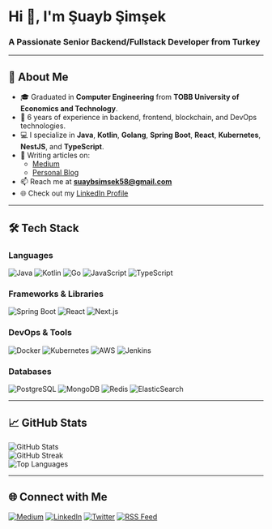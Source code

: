 # Hi 👋, I'm Şuayb Şimşek
### A Passionate Senior Backend/Fullstack Developer from Turkey

---

## 🚀 About Me

- 🎓 Graduated in **Computer Engineering** from **TOBB University of Economics and Technology**.
- 🌟 6 years of experience in backend, frontend, blockchain, and DevOps technologies.
- 💻 I specialize in **Java**, **Kotlin**, **Golang**, **Spring Boot**, **React**, **Kubernetes**, **NestJS**, and **TypeScript**.
- 📝 Writing articles on:
    - [Medium](https://medium.com/@suaybsimsek58)
    - [Personal Blog](https://susimsek.github.io/blog)
- 📫 Reach me at **suaybsimsek58@gmail.com**
- 🌐 Check out my [LinkedIn Profile](https://linkedin.com/in/şuayb-şimşek-29b077178)

---

## 🛠️ Tech Stack

### **Languages**
![Java](https://img.shields.io/badge/Java-ED8B00?style=for-the-badge&logo=java&logoColor=white)
![Kotlin](https://img.shields.io/badge/Kotlin-0095D5?style=for-the-badge&logo=kotlin&logoColor=white)
![Go](https://img.shields.io/badge/Go-00ADD8?style=for-the-badge&logo=go&logoColor=white)
![JavaScript](https://img.shields.io/badge/JavaScript-F7DF1E?style=for-the-badge&logo=javascript&logoColor=black)
![TypeScript](https://img.shields.io/badge/TypeScript-007ACC?style=for-the-badge&logo=typescript&logoColor=white)

### **Frameworks & Libraries**
![Spring Boot](https://img.shields.io/badge/Spring%20Boot-6DB33F?style=for-the-badge&logo=springboot&logoColor=white)
![React](https://img.shields.io/badge/React-61DAFB?style=for-the-badge&logo=react&logoColor=black)
![Next.js](https://img.shields.io/badge/Next.js-000000?style=for-the-badge&logo=nextdotjs&logoColor=white)

### **DevOps & Tools**
![Docker](https://img.shields.io/badge/Docker-2496ED?style=for-the-badge&logo=docker&logoColor=white)
![Kubernetes](https://img.shields.io/badge/Kubernetes-326CE5?style=for-the-badge&logo=kubernetes&logoColor=white)
![AWS](https://img.shields.io/badge/AWS-FF9900?style=for-the-badge&logo=amazonaws&logoColor=white)
![Jenkins](https://img.shields.io/badge/Jenkins-D24939?style=for-the-badge&logo=jenkins&logoColor=white)

### **Databases**
![PostgreSQL](https://img.shields.io/badge/PostgreSQL-336791?style=for-the-badge&logo=postgresql&logoColor=white)
![MongoDB](https://img.shields.io/badge/MongoDB-47A248?style=for-the-badge&logo=mongodb&logoColor=white)
![Redis](https://img.shields.io/badge/Redis-DC382D?style=for-the-badge&logo=redis&logoColor=white)
![ElasticSearch](https://img.shields.io/badge/ElasticSearch-005571?style=for-the-badge&logo=elasticsearch&logoColor=white)

---

## 📈 GitHub Stats

![GitHub Stats](https://github-readme-stats-sigma-five.vercel.app/api?username=susimsek&show_icons=true&theme=radical)  
![GitHub Streak](https://github-readme-streak-stats.herokuapp.com/?user=susimsek&theme=radical)  
![Top Languages](https://github-readme-stats-sigma-five.vercel.app/api/top-langs/?username=susimsek&layout=compact&theme=radical)

---

## 🌐 Connect with Me

[![Medium](https://img.shields.io/badge/Medium-12100E?style=for-the-badge&logo=medium&logoColor=white)](https://medium.com/@suaybsimsek58)
[![LinkedIn](https://img.shields.io/badge/LinkedIn-0077B5?style=for-the-badge&logo=linkedin&logoColor=white)](https://linkedin.com/in/şuayb-şimşek-29b077178)
[![Twitter](https://img.shields.io/badge/Twitter-1DA1F2?style=for-the-badge&logo=twitter&logoColor=white)](https://twitter.com/suaybsimsek58)
[![RSS Feed](https://img.shields.io/badge/RSS-FFA500?style=for-the-badge&logo=rss&logoColor=white)](https://susimsek.github.io/blog/rss.xml)
